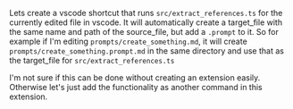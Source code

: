Lets create a vscode shortcut that runs `src/extract_references.ts` for the currently edited file in vscode. It will automatically create a target_file with the same name and path of the source_file, but add a `.prompt` to it. So for example if I'm editing `prompts/create_something.md`, it will create `prompts/create_something.prompt.md` in the same directory and use that as the target_file for `src/extract_references.ts`

I'm not sure if this can be done without creating an extension easily. Otherwise let's just add the functionality as another command in this extension.
